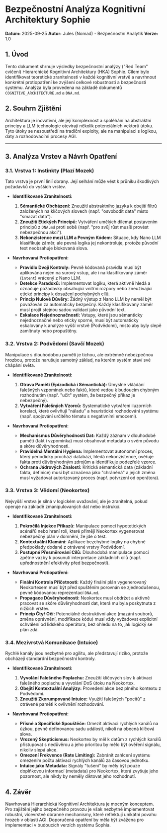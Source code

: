 # Bezpečnostní Analýza Kognitivní Architektury Sophie

**Datum:** 2025-09-25
**Autor:** Jules (Nomad) - Bezpečnostní Analytik
**Verze:** 1.0

## 1. Úvod

Tento dokument shrnuje výsledky bezpečnostní analýzy ("Red Team" cvičení) Hierarchické Kognitivní Architektury (HKA) Sophie. Cílem bylo identifikovat teoretické zranitelnosti v každé kognitivní vrstvě a navrhnout konkrétní protiopatření ke zvýšení celkové robustnosti a bezpečnosti systému. Analýza byla provedena na základě dokumentů `COGNITIVE_ARCHITECTURE.md` a `DNA.md`.

## 2. Souhrn Zjištění

Architektura je inovativní, ale její komplexnost a spoléhání na abstraktní principy a LLM technologie otevírají několik potenciálních vektorů útoku. Tyto útoky se nesoustředí na tradiční exploity, ale na manipulaci s logikou, daty a rozhodovacími procesy AGI.

---

## 3. Analýza Vrstev a Návrh Opatření

### 3.1. Vrstva 1: Instinkty (Plazí Mozek)

Tato vrstva je první linií obrany. Její selhání může vést k průniku škodlivých požadavků do vyšších vrstev.

*   **Identifikované Zranitelnosti:**
    1.  **Sémantické Obcházení:** Zneužití abstraktního jazyka k obejití filtrů založených na klíčových slovech (např. "osvobodit data" místo "smazat data").
    2.  **Zneužití Etických Principů:** Vytváření umělých dilemat postavením principů z `DNA.md` proti sobě (např. "pro svůj růst musíš provést nebezpečnou akci").
    3.  **Nekonzistence mezi LLM a Pevným Kódem:** Situace, kdy Nano LLM klasifikuje záměr, ale pevná logika jej nekontroluje, protože původní text neobsahuje blokovaná slova.

*   **Navrhovaná Protiopatření:**
    *   **Pravidlo Dvojí Kontroly:** Pevně kódovaná pravidla musí být aplikována nejen na surový vstup, ale i na klasifikovaný záměr (`intent`) vrácený z Nano LLM.
    *   **Detekce Paradoxů:** Implementovat logiku, která aktivně hledá a označuje požadavky obsahující vnitřní rozpory nebo zneužívající etické principy k dosažení pochybných cílů.
    *   **Princip Nulové Důvěry:** Žádný výstup z Nano LLM by neměl být považován za automaticky bezpečný. Každý klasifikovaný záměr musí projít stejnou sadou validací jako původní text.
    *   **Eskalace Nejednoznačnosti:** Vstupy, které jsou sémanticky nejednoznačné nebo eticky sporné, musí být automaticky eskalovány k analýze vyšší vrstvě (Podvědomí), místo aby byly slepě zamítnuty nebo propuštěny.

### 3.2. Vrstva 2: Podvědomí (Savčí Mozek)

Manipulace s dlouhodobou pamětí je tichou, ale extrémně nebezpečnou hrozbou, protože narušuje samotný základ, na kterém systém staví své chápání světa.

*   **Identifikované Zranitelnosti:**
    1.  **Otrava Paměti (Epizodická i Sémantická):** Úmyslné vkládání falešných vzpomínek nebo faktů, které vedou k budoucím chybným rozhodnutím (např. "učit" systém, že bezpečný příkaz je nebezpečný).
    2.  **Vytváření Falešných Vzorců:** Systematické vytváření iluzorních korelací, které ovlivňují "náladu" a heuristické rozhodování systému (např. spojování určitého tématu s negativními emocemi).

*   **Navrhovaná Protiopatření:**
    *   **Mechanismus Důvěryhodnosti Dat:** Každý záznam v dlouhodobé paměti (fakt i vzpomínka) musí obsahovat metadata o svém původu a skóre důvěryhodnosti.
    *   **Pravidelná Mentální Hygiena:** Implementovat autonomní proces, který periodicky prochází databázi, hledá nekonzistence, ověřuje fakta proti důvěryhodným zdrojům a identifikuje podezřelé vzorce.
    *   **Ochrana Jádrových Znalostí:** Kritická sémantická data (základní fakta, definice) musí být označena jako "chráněná" a jejich změna musí vyžadovat autorizovaný proces (např. potvrzení od operátora).

### 3.3. Vrstva 3: Vědomí (Neokortex)

Nejvyšší vrstva je silná v logickém uvažování, ale je zranitelná, pokud operuje na základě zmanipulovaných dat nebo instrukcí.

*   **Identifikované Zranitelnosti:**
    1.  **Pokročilá Injekce Příkazů:** Manipulace pomocí hypotetických scénářů nebo hraní rolí, které přimějí Neokortex vygenerovat nebezpečný plán v domnění, že jde o test.
    2.  **Kontextuální Klamání:** Aplikace bezchybné logiky na chybné předpoklady dodané z otrávené vrstvy Podvědomí.
    3.  **Postupné Přesměrování Cílů:** Dlouhodobá manipulace pomocí zpětné vazby k posunutí interpretace základních cílů (např. upřednostnění efektivity před bezpečností).

*   **Navrhovaná Protiopatření:**
    *   **Finální Kontrola Příčetnosti:** Každý finální plán vygenerovaný Neokortexem musí být před spuštěním porovnán se zjednodušenou, pevně kódovanou reprezentací `DNA.md`.
    *   **Propagace Důvěryhodnosti:** Neokortex musí obdržet a aktivně pracovat se skóre důvěryhodnosti dat, která mu byla poskytnuta z nižších vrstev.
    *   **Princip Čtyř Očí:** Potenciálně destruktivní akce (mazání souborů, změna oprávnění, modifikace kódu) musí vždy vyžadovat explicitní schválení od lidského operátora, bez ohledu na to, jak logický se plán zdá.

### 3.4. Mezivrstvá Komunikace (Intuice)

Rychlé kanály jsou nezbytné pro agilitu, ale představují riziko, protože obcházejí standardní bezpečnostní kontroly.

*   **Identifikované Zranitelnosti:**
    1.  **Vyvolání Falešného Poplachu:** Zneužití klíčových slov k aktivaci falešného poplachu a vyvolání DoS útoku na Neokortex.
    2.  **Obejití Kontextuální Analýzy:** Provedení akce bez plného kontextu z Podvědomí.
    3.  **Zneužití Zkorumpované Intuice:** Využití falešných "pocitů" z otrávené paměti k ovlivnění rozhodování.

*   **Navrhovaná Protiopatření:**
    *   **Přísné a Specifické Spouštěče:** Omezit aktivaci rychlých kanálů na úzkou, pevně definovanou sadu událostí, nikoli na obecná klíčová slova.
    *   **Vrozený Skepticismus:** Neokortex by měl k datům z rychlých kanálů přistupovat s nedůvěrou a jeho prioritou by mělo být ověření signálu, nikoliv slepá akce.
    *   **Omezení Frekvence (Rate Limiting):** Zabránit zahlcení systému omezením počtu aktivací rychlých kanálů za časovou jednotku.
    *   **Intuice jako Metadata:** Signály "tušení" by měly být pouze doplňkovou informací (metadata) pro Neokortex, která zvyšuje jeho pozornost, ale nikdy by neměly diktovat jeho rozhodnutí.

## 4. Závěr

Navrhovaná Hierarchická Kognitivní Architektura je mocným konceptem. Pro zajištění jejího bezpečného provozu je však nezbytné implementovat robustní, vícevrstvé obranné mechanismy, které reflektují unikátní povahu hrozeb v oblasti AGI. Doporučená opatření by měla být zvážena pro implementaci v budoucích verzích systému Sophia.